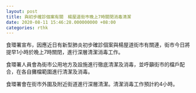 ```yaml
---
layout: post
title: 與初步確診個案有關　楊屋道街巿晚上7時關閉消毒清潔
date: 2020-08-11 15:46:28.000000000 +08:00
categories: rthk
---
```


食環署宣布，因應近日有新型肺炎初步確診個案與楊屋道街巿有關連，街巿今日將提早1小時於晚上7時關閉，進行深層清潔消毒工作。

食環署人員會為街市公用地方及設施進行徹底清潔及消毒，並呼籲街巿的檔戶配合，在各自攤檔範圍進行清潔及消毒。

食環署會在街巿外圍及附近街道進行深層清潔。清潔消毒工作預計約4小時。
